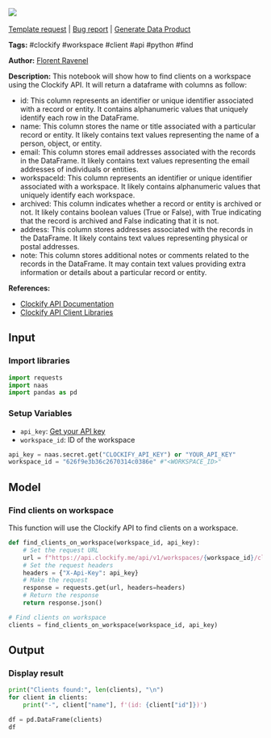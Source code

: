 <a href="https://app.naas.ai/user-redirect/naas/downloader?url=https://raw.githubusercontent.com/jupyter-naas/awesome-notebooks/master/Clockify/Clockify_Find_clients_on_workspace.ipynb" target="_parent"><img src="https://naasai-public.s3.eu-west-3.amazonaws.com/open_in_naas.svg"/></a><br><br><a href="https://github.com/jupyter-naas/awesome-notebooks/issues/new?assignees=&labels=&template=template-request.md&title=Tool+-+Action+of+the+notebook+">Template request</a> | <a href="https://github.com/jupyter-naas/awesome-notebooks/issues/new?assignees=&labels=bug&template=bug_report.md&title=Clockify+-+Find+clients+on+workspace:+Error+short+description">Bug report</a> | <a href="https://app.naas.ai/user-redirect/naas/downloader?url=https://raw.githubusercontent.com/jupyter-naas/awesome-notebooks/master/Naas/Naas_Start_data_product.ipynb" target="_parent">Generate Data Product</a>

**Tags:** #clockify #workspace #client #api #python #find

**Author:** [Florent Ravenel](https://www.linkedin.com/in/florent-ravenel/)

**Description:** This notebook will show how to find clients on a workspace using the Clockify API. It will return a dataframe with columns as follow:
- id: This column represents an identifier or unique identifier associated with a record or entity. It contains alphanumeric values that uniquely identify each row in the DataFrame.
- name: This column stores the name or title associated with a particular record or entity. It likely contains text values representing the name of a person, object, or entity.
- email: This column stores email addresses associated with the records in the DataFrame. It likely contains text values representing the email addresses of individuals or entities.
- workspaceId: This column represents an identifier or unique identifier associated with a workspace. It likely contains alphanumeric values that uniquely identify each workspace.
- archived: This column indicates whether a record or entity is archived or not. It likely contains boolean values (True or False), with True indicating that the record is archived and False indicating that it is not.
- address: This column stores addresses associated with the records in the DataFrame. It likely contains text values representing physical or postal addresses.
- note: This column stores additional notes or comments related to the records in the DataFrame. It may contain text values providing extra information or details about a particular record or entity.

**References:**
- [Clockify API Documentation](https://docs.clockify.me/#tag/Client/operation/getClients)
- [Clockify API Client Libraries](https://clockify.github.io/clockify_client_libraries/)

## Input

### Import libraries


```python
import requests
import naas
import pandas as pd
```

### Setup Variables
- `api_key`: [Get your API key](https://clockify.me/user/settings)
- `workspace_id`: ID of the workspace


```python
api_key = naas.secret.get("CLOCKIFY_API_KEY") or "YOUR_API_KEY"
workspace_id = "626f9e3b36c2670314c0386e" #"<WORKSPACE_ID>"
```

## Model

### Find clients on workspace

This function will use the Clockify API to find clients on a workspace.


```python
def find_clients_on_workspace(workspace_id, api_key):
    # Set the request URL
    url = f"https://api.clockify.me/api/v1/workspaces/{workspace_id}/clients"
    # Set the request headers
    headers = {"X-Api-Key": api_key}
    # Make the request
    response = requests.get(url, headers=headers)
    # Return the response
    return response.json()

# Find clients on workspace
clients = find_clients_on_workspace(workspace_id, api_key)
```

## Output

### Display result


```python
print("Clients found:", len(clients), "\n")
for client in clients:
    print("-", client["name"], f'(id: {client["id"]})')

df = pd.DataFrame(clients)
df
```

 
